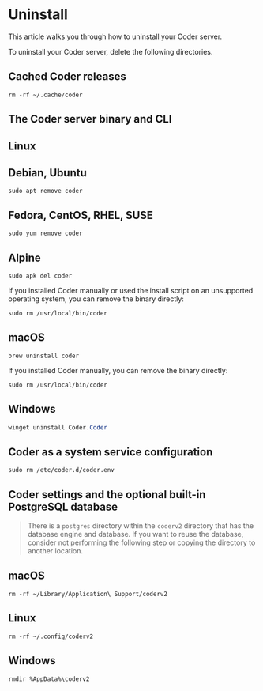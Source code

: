 # Uninstall

This article walks you through how to uninstall your Coder server.

To uninstall your Coder server, delete the following directories.

## Cached Coder releases

```shell
rm -rf ~/.cache/coder
```

## The Coder server binary and CLI

<div class="tabs">

## Linux

<div class="tabs">

## Debian, Ubuntu

```shell
sudo apt remove coder
```

## Fedora, CentOS, RHEL, SUSE

```shell
sudo yum remove coder
```

## Alpine

```shell
sudo apk del coder
```

</div>

If you installed Coder manually or used the install script on an unsupported
operating system, you can remove the binary directly:

```shell
sudo rm /usr/local/bin/coder
```

## macOS

```shell
brew uninstall coder
```

If you installed Coder manually, you can remove the binary directly:

```shell
sudo rm /usr/local/bin/coder
```

## Windows

```powershell
winget uninstall Coder.Coder
```

</div>

## Coder as a system service configuration

```shell
sudo rm /etc/coder.d/coder.env
```

## Coder settings and the optional built-in PostgreSQL database

> There is a `postgres` directory within the `coderv2` directory that has the
> database engine and database. If you want to reuse the database, consider not
> performing the following step or copying the directory to another location.

<div class="tabs">

## macOS

```shell
rm -rf ~/Library/Application\ Support/coderv2
```

## Linux

```shell
rm -rf ~/.config/coderv2
```

## Windows

```console
rmdir %AppData%\coderv2
```

</div>
